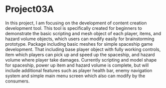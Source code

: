 # Project03A
In this project, I am focusing on the development of content creation development tool. This tool is specifically created for beginners to demonstrate the basic scripting and mesh object of each player, items, and hazard volume objects, which users can modify easily for brainstorming prototype.
Package including basic meshes for simple spaceship game development. That including base player object with fully working controls, item which players can pick up and speed up the spaceship, and hazard volume where player take damages.
Currently scripting and model shape for spaceship, power up item and hazard volume is complete, but will include additional features such as player health bar, enemy navigation system and simple main menu screen which also can modify by the consumers.
